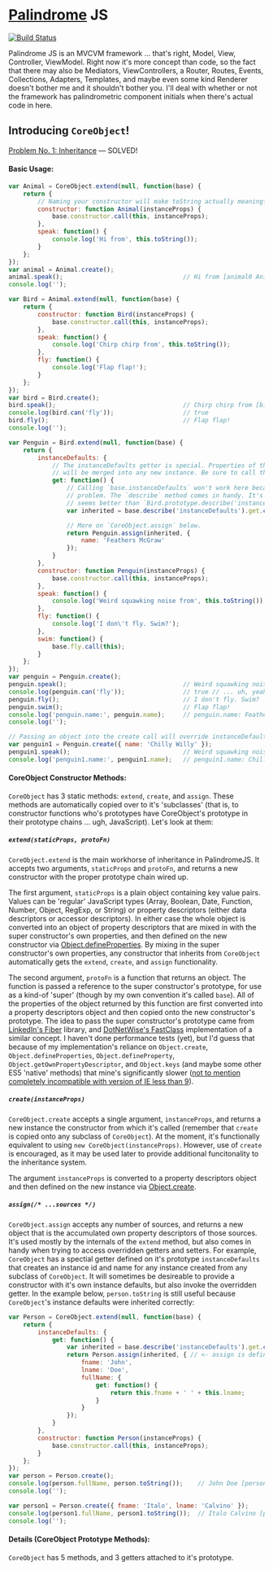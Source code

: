 # [Palindrome](http://en.wikipedia.org/wiki/Palindrome) JS

[![Build Status](https://travis-ci.org/mysterycommand/palindromejs.png?branch=master)](https://travis-ci.org/mysterycommand/palindromejs)

Palindrome JS is an MVCVM framework … that's right, Model, View, Controller, ViewModel. Right now it's more concept than code, so the fact that there may also be Mediators, ViewControllers, a Router, Routes, Events, Collections, Adapters, Templates, and maybe even some kind Renderer doesn't bother me and it shouldn't bother you. I'll deal with whether or not the framework has palindrometric component initials when there's actual code in here.

## Introducing `CoreObject`!

[Problem No. 1: Inheritance](https://github.com/mysterycommand/palindromejs/wiki/Problem-No.-1:-Inheritance) — SOLVED!

#### Basic Usage:

```javascript
var Animal = CoreObject.extend(null, function(base) {
    return {
        // Naming your constructor will make toString actually meaningful.
        constructor: function Animal(instanceProps) {
            base.constructor.call(this, instanceProps);
        },
        speak: function() {
            console.log('Hi from', this.toString());
        }
    };
});
var animal = Animal.create();
animal.speak();                                 // Hi from [animal0 Animal] // <- meaningful, see?
console.log('');

var Bird = Animal.extend(null, function(base) {
    return {
        constructor: function Bird(instanceProps) {
            base.constructor.call(this, instanceProps);
        },
        speak: function() {
            console.log('Chirp chirp from', this.toString());
        },
        fly: function() {
            console.log('Flap flap!');
        }
    };
});
var bird = Bird.create();
bird.speak();                                   // Chirp chirp from [bird0 Bird]
console.log(bird.can('fly'));                   // true
bird.fly();                                     // Flap flap!
console.log('');

var Penguin = Bird.extend(null, function(base) {
    return {
        instanceDefaults: {
            // The instanceDefaults getter is special. Properties of the object returned by this method
            // will be merged into any new instance. Be sure to call the base class's instanceDefaults.
            get: function() {
                // Calling `base.instanceDefaults` won't work here because of the usual this/context
                // problem. The `describe` method comes in handy. It's still kind-of wonky, but this
                // seems better than `Bird.prototype.describe('instanceDefaults').get.call(this)`.
                var inherited = base.describe('instanceDefaults').get.call(this);

                // More on `CoreObject.assign` below.
                return Penguin.assign(inherited, {
                    name: 'Feathers McGraw'
                });
            }
        },
        constructor: function Penguin(instanceProps) {
            base.constructor.call(this, instanceProps);
        },
        speak: function() {
            console.log('Weird squawking noise from', this.toString());
        },
        fly: function() {
            console.log('I don\'t fly. Swim?');
        },
        swim: function() {
            base.fly.call(this);
        }
    };
});
var penguin = Penguin.create();
penguin.speak();                                // Weird squawking noise from [penguin0 Penguin]
console.log(penguin.can('fly'));                // true // ... uh, yeah, that's a semantics problem
penguin.fly();                                  // I don't fly. Swim?
penguin.swim();                                 // Flap flap!
console.log('penguin.name:', penguin.name);     // penguin.name: Feathers McGraw
console.log('');

// Passing an object into the create call will override instanceDefaults.
var penguin1 = Penguin.create({ name: 'Chilly Willy' });
penguin1.speak();                               // Weird squawking noise from [penguin1 Penguin]
console.log('penguin1.name:', penguin1.name);   // penguin1.name: Chilly Willy
```

#### CoreObject Constructor Methods:

`CoreObject` has 3 static methods: `extend`, `create`, and `assign`. These methods are automatically copied over to it's 'subclasses' (that is, to constructor functions who's prototypes have CoreObject's prototype in their prototype chains … ugh, JavaScript). Let's look at them:

##### `extend(staticProps, protoFn)`
`CoreObject.extend` is the main workhorse of inheritance in PalindromeJS. It accepts two arguments, `staticProps` and `protoFn`, and returns a new constructor with the proper prototype chain wired up.

The first argument, `staticProps` is a plain object containing key value pairs. Values can be 'regular' JavaScript types (Array, Boolean, Date, Function, Number, Object, RegExp, or String) or property descriptors (either data descriptors or accessor descriptors). In either case the whole object is converted into an object of property descriptors that are mixed in with the super constructor's own properties, and then defined on the new constructor via [Object.defineProperties](https://developer.mozilla.org/en-US/docs/Web/JavaScript/Reference/Global_Objects/Object/defineProperties). By mixing in the super constructor's own properties, any constructor that inherits from `CoreObject` automatically gets the `extend`, `create`, and `assign` functionality.

The second argument, `protoFn` is a function that returns an object. The function is passed a reference to the super constructor's prototype, for use as a kind-of 'super' (though by my own convention it's called `base`). All of the properties of the object returned by this function are first converted into a property descriptors object and then copied onto the new constructor's prototype. The idea to pass the super constructor's prototype came from [LinkedIn's Fiber](https://github.com/linkedin/Fiber) library, and [DotNetWise's FastClass](https://github.com/dotnetwise/Javascript-FastClass) implementation of a similar concept. I haven't done performance tests (yet), but I'd guess that because of my implementation's reliance on `Object.create`, `Object.defineProperties`, `Object.defineProperty`, `Object.getOwnPropertyDescriptor`, and `Object.keys` (and maybe some other ES5 'native' methods) that mine's significantly slower ([not to mention completely incompatible with version of IE less than 9](http://kangax.github.io/es5-compat-table/)).

##### `create(instanceProps)`
`CoreObject.create` accepts a single argument, `instanceProps`, and returns a new instance the constructor from which it's called (remember that `create` is copied onto any subclass of `CoreObject`). At the moment, it's functionally equivalent to using `new CoreObject(instanceProps)`. However, use of `create` is encouraged, as it may be used later to provide additional funcitonality to the inheritance system.

The argument `instanceProps` is converted to a property descriptors object and then defined on the new instance via [Object.create](https://developer.mozilla.org/en-US/docs/Web/JavaScript/Reference/Global_Objects/Object/create).

##### `assign(/* ...sources */)`
`CoreObject.assign` accepts any number of sources, and returns a new object that is the accumulated own property descriptors of those sources. It's used mostly by the internals of the `extend` method, but also comes in handy when trying to access overridden getters and setters. For example, `CoreObject` has a spectial getter defined on it's prototype `instanceDefaults` that creates an instance id and name for any instance created from any subclass of `CoreObject`. It will sometimes be desireable to provide a constructor with it's own instance defaults, but also invoke the overridden getter. In the example below, `person.toString` is still useful because `CoreObject`'s instance defaults were inherited correctly:

```javascript
var Person = CoreObject.extend(null, function(base) {
    return {
        instanceDefaults: {
            get: function() {
                var inherited = base.describe('instanceDefaults').get.call(this);
                return Person.assign(inherited, { // <- assign is defined on all CoreObject subclasses
                    fname: 'John',
                    lname: 'Doe',
                    fullName: {
                        get: function() {
                            return this.fname + ' ' + this.lname;
                        }
                    }
                });
            }
        },
        constructor: function Person(instanceProps) {
            base.constructor.call(this, instanceProps);
        }
    };
});
var person = Person.create();
console.log(person.fullName, person.toString());    // John Doe [person0 Person]
console.log('');

var person1 = Person.create({ fname: 'Italo', lname: 'Calvino' });
console.log(person1.fullName, person1.toString());  // Italo Calvino [person1 Person]
console.log('');
```

#### Details (CoreObject Prototype Methods):

`CoreObject` has 5 methods, and 3 getters attached to it's prototype.
